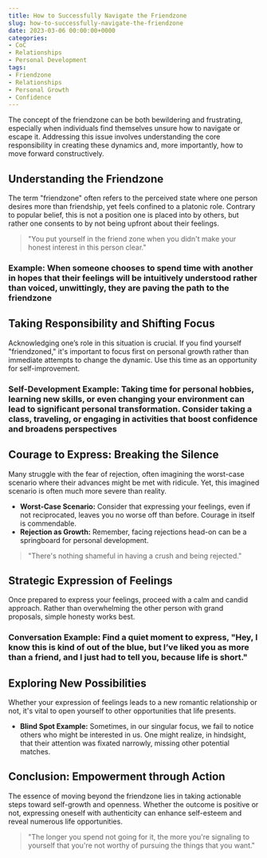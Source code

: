 ```yaml
---
title: How to Successfully Navigate the Friendzone
slug: how-to-successfully-navigate-the-friendzone
date: 2023-03-06 00:00:00+0000
categories:
- CoC
- Relationships
- Personal Development
tags:
- Friendzone
- Relationships
- Personal Growth
- Confidence
---
```


The concept of the friendzone can be both bewildering and frustrating, especially when individuals find themselves unsure how to navigate or escape it. Addressing this issue involves understanding the core responsibility in creating these dynamics and, more importantly, how to move forward constructively.

## Understanding the Friendzone

The term "friendzone" often refers to the perceived state where one person desires more than friendship, yet feels confined to a platonic role. Contrary to popular belief, this is not a position one is placed into by others, but rather one consents to by not being upfront about their feelings.

> "You put yourself in the friend zone when you didn't make your honest interest in this person clear."

### **Example:** When someone chooses to spend time with another in hopes that their feelings will be intuitively understood rather than voiced, unwittingly, they are paving the path to the friendzone

## Taking Responsibility and Shifting Focus

Acknowledging one’s role in this situation is crucial. If you find yourself "friendzoned," it's important to focus first on personal growth rather than immediate attempts to change the dynamic. Use this time as an opportunity for self-improvement.

### **Self-Development Example:** Taking time for personal hobbies, learning new skills, or even changing your environment can lead to significant personal transformation. Consider taking a class, traveling, or engaging in activities that boost confidence and broadens perspectives

## Courage to Express: Breaking the Silence

Many struggle with the fear of rejection, often imagining the worst-case scenario where their advances might be met with ridicule. Yet, this imagined scenario is often much more severe than reality.

- **Worst-Case Scenario:** Consider that expressing your feelings, even if not reciprocated, leaves you no worse off than before. Courage in itself is commendable.
- **Rejection as Growth:** Remember, facing rejections head-on can be a springboard for personal development.

> "There's nothing shameful in having a crush and being rejected."

## Strategic Expression of Feelings

Once prepared to express your feelings, proceed with a calm and candid approach. Rather than overwhelming the other person with grand proposals, simple honesty works best.

### **Conversation Example:** Find a quiet moment to express, "Hey, I know this is kind of out of the blue, but I’ve liked you as more than a friend, and I just had to tell you, because life is short."

## Exploring New Possibilities

Whether your expression of feelings leads to a new romantic relationship or not, it's vital to open yourself to other opportunities that life presents.

- **Blind Spot Example:** Sometimes, in our singular focus, we fail to notice others who might be interested in us. One might realize, in hindsight, that their attention was fixated narrowly, missing other potential matches.

## Conclusion: Empowerment through Action

The essence of moving beyond the friendzone lies in taking actionable steps toward self-growth and openness. Whether the outcome is positive or not, expressing oneself with authenticity can enhance self-esteem and reveal numerous life opportunities.

> "The longer you spend not going for it, the more you're signaling to yourself that you're not worthy of pursuing the things that you want."
